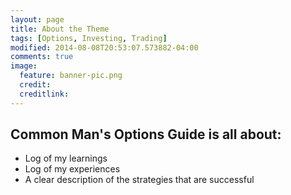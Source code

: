 ```yaml
---
layout: page
title: About the Theme
tags: [Options, Investing, Trading]
modified: 2014-08-08T20:53:07.573882-04:00
comments: true
image:
  feature: banner-pic.png
  credit: 
  creditlink:
---
```


## Common Man's Options Guide is all about:

* Log of my learnings
* Log of my experiences
* A clear description of the strategies that are successful
